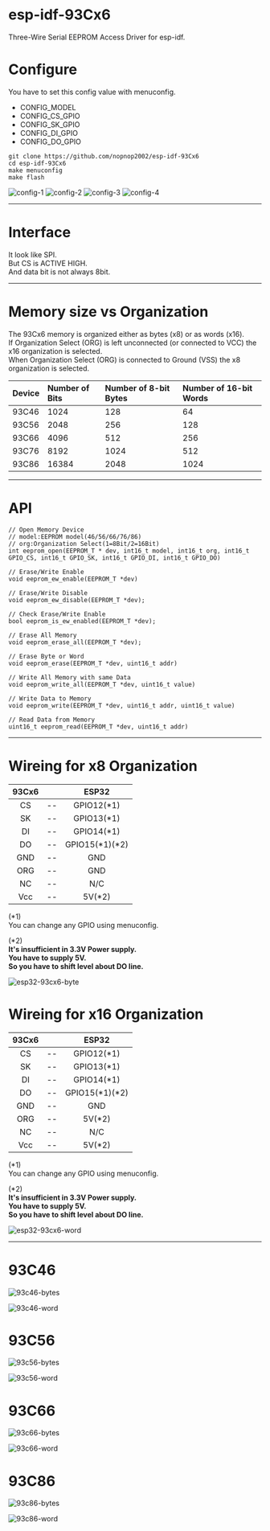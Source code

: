 # esp-idf-93Cx6
Three-Wire Serial EEPROM Access Driver for esp-idf.

# Configure
You have to set this config value with menuconfig.   
- CONFIG_MODEL   
- CONFIG_CS_GPIO   
- CONFIG_SK_GPIO   
- CONFIG_DI_GPIO   
- CONFIG_DO_GPIO   

```
git clone https://github.com/nopnop2002/esp-idf-93Cx6
cd esp-idf-93Cx6
make menuconfig
make flash
```

![config-1](https://user-images.githubusercontent.com/6020549/79813215-fae74080-83b5-11ea-8b74-5f7e92977763.jpg)
![config-2](https://user-images.githubusercontent.com/6020549/79813213-fa4eaa00-83b5-11ea-8be8-ee6195dc1491.jpg)
![config-3](https://user-images.githubusercontent.com/6020549/79813211-f91d7d00-83b5-11ea-86ab-d44a1e82d637.jpg)
![config-4](https://user-images.githubusercontent.com/6020549/79813216-fae74080-83b5-11ea-904f-587c6cea2a1c.jpg)

---

# Interface

It look like SPI.   
But CS is ACTIVE HIGH.   
And data bit is not always 8bit.   

---

# Memory size vs Organization

The 93Cx6 memory is organized either as bytes (x8) or as words (x16).   
If Organization Select (ORG) is left unconnected (or connected to VCC) the x16 organization is selected.   
When Organization Select (ORG) is connected to Ground (VSS) the x8 organization is selected.    

|Device|Number of Bits|Number of 8-bit Bytes|Number of 16-bit Words|
|:---|:---|:---|:---|
|93C46|1024|128|64|
|93C56|2048|256|128|
|93C66|4096|512|256|
|93C76|8192|1024|512|
|93C86|16384|2048|1024|

---

# API

```
// Open Memory Device
// model:EEPROM model(46/56/66/76/86)
// org:Organization Select(1=8Bit/2=16Bit)
int eeprom_open(EEPROM_T * dev, int16_t model, int16_t org, int16_t GPIO_CS, int16_t GPIO_SK, int16_t GPIO_DI, int16_t GPIO_DO)

// Erase/Write Enable
void eeprom_ew_enable(EEPROM_T *dev)

// Erase/Write Disable
void eeprom_ew_disable(EEPROM_T *dev);

// Check Erase/Write Enable
bool eeprom_is_ew_enabled(EEPROM_T *dev);

// Erase All Memory
void eeprom_erase_all(EEPROM_T *dev);

// Erase Byte or Word
void eeprom_erase(EEPROM_T *dev, uint16_t addr)

// Write All Memory with same Data
void eeprom_write_all(EEPROM_T *dev, uint16_t value)

// Write Data to Memory
void eeprom_write(EEPROM_T *dev, uint16_t addr, uint16_t value)

// Read Data from Memory
uint16_t eeprom_read(EEPROM_T *dev, uint16_t addr)
```

---

# Wireing for x8 Organization

|93Cx6||ESP32|
|:-:|:-:|:-:|
|CS|--|GPIO12(*1)|
|SK|--|GPIO13(*1)|
|DI|--|GPIO14(*1)|
|DO|--|GPIO15(*1)(*2)|
|GND|--|GND|
|ORG|--|GND|
|NC|--|N/C|
|Vcc|--|5V(*2)|

(*1)   
You can change any GPIO using menuconfig.   

(*2)   
**It's insufficient in 3.3V Power supply.**   
**You have to supply 5V.**   
**So you have to shift level about DO line.**   

![esp32-93cx6-byte](https://user-images.githubusercontent.com/6020549/79865683-855f8c80-8416-11ea-9291-8c6f1168bf5a.jpg)

# Wireing for x16 Organization

|93Cx6||ESP32|
|:-:|:-:|:-:|
|CS|--|GPIO12(*1)|
|SK|--|GPIO13(*1)|
|DI|--|GPIO14(*1)|
|DO|--|GPIO15(*1)(*2)|
|GND|--|GND|
|ORG|--|5V(*2)|
|NC|--|N/C|
|Vcc|--|5V(*2)|

(*1)   
You can change any GPIO using menuconfig.   


(*2)   
**It's insufficient in 3.3V Power supply.**   
**You have to supply 5V.**   
**So you have to shift level about DO line.**   

![esp32-93cx6-word](https://user-images.githubusercontent.com/6020549/79865692-885a7d00-8416-11ea-95f6-ebd20640af7c.jpg)

---

# 93C46
![93c46-bytes](https://user-images.githubusercontent.com/6020549/79813724-67af0a80-83b7-11ea-9298-2411dc440067.jpg)

![93c46-word](https://user-images.githubusercontent.com/6020549/79813729-6978ce00-83b7-11ea-99a8-89958a521215.jpg)

# 93C56
![93c56-bytes](https://user-images.githubusercontent.com/6020549/79813752-7990ad80-83b7-11ea-9454-6c0f213855d0.jpg)

![93c56-word](https://user-images.githubusercontent.com/6020549/79813759-7bf30780-83b7-11ea-9c88-1dcf4a2bdb66.jpg)

# 93C66
![93c66-bytes](https://user-images.githubusercontent.com/6020549/79813777-8ca37d80-83b7-11ea-9c6d-48368bb2b6e2.jpg)

![93c66-word](https://user-images.githubusercontent.com/6020549/79813786-90370480-83b7-11ea-94d2-c9794da5e51a.jpg)

# 93C86
![93c86-bytes](https://user-images.githubusercontent.com/6020549/79813799-99c06c80-83b7-11ea-9ef5-4c3d2689dda5.jpg)

![93c86-word](https://user-images.githubusercontent.com/6020549/79813802-9c22c680-83b7-11ea-8021-bd04add299f9.jpg)
